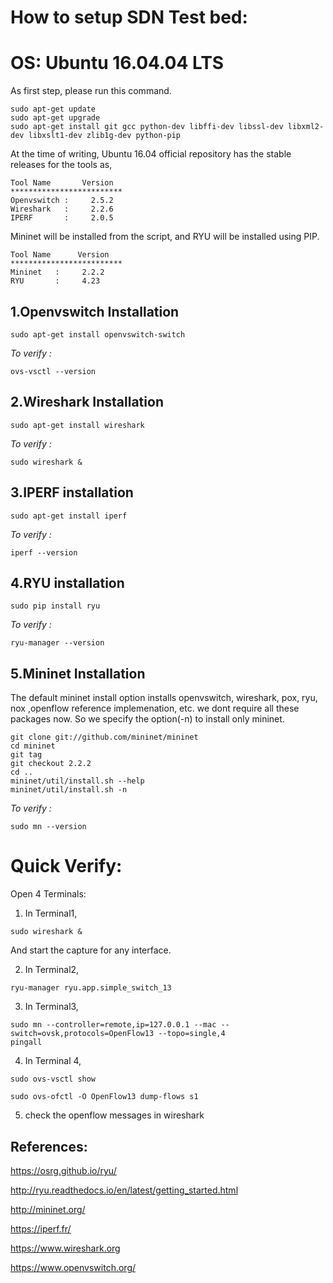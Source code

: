 How to setup SDN Test bed:
=========================


# OS:  Ubuntu 16.04.04 LTS

As first step, please run this command.

```
sudo apt-get update
sudo apt-get upgrade
sudo apt-get install git gcc python-dev libffi-dev libssl-dev libxml2-dev libxslt1-dev zlib1g-dev python-pip
```


At the time of writing, Ubuntu 16.04 official repository has the stable releases for the tools as,

```
Tool Name       Version
*************************
Openvswitch :     2.5.2 
Wireshark   :     2.2.6
IPERF       :     2.0.5
```

Mininet will be installed from the script, and RYU will be installed using PIP.

```
Tool Name      Version
*************************
Mininet   :     2.2.2
RYU       :     4.23
```


1.Openvswitch Installation
-----------------------

```
sudo apt-get install openvswitch-switch
```

*To verify :*

```
ovs-vsctl --version
```

2.Wireshark Installation
-------------------------


```
sudo apt-get install wireshark

```

*To verify :*

```
sudo wireshark &

```

3.IPERF installation
---------------------


```
sudo apt-get install iperf
```

*To verify :*


```
iperf --version

```

4.RYU installation
------------------


```
sudo pip install ryu

```

*To verify :*


```
ryu-manager --version

```

5.Mininet Installation
------------------------

The default mininet install option installs openvswitch, wireshark, pox, ryu, nox ,openflow reference implemenation, etc. we dont require all these packages now. 
So we specify the option(-n) to install only mininet.

```
git clone git://github.com/mininet/mininet
cd mininet
git tag
git checkout 2.2.2
cd ..
mininet/util/install.sh --help
mininet/util/install.sh -n

```

*To verify :*

```
sudo mn --version

```


Quick Verify:
=============

Open 4 Terminals:


1. In Terminal1,

```
sudo wireshark &
```
And start the capture for any interface.


2. In Terminal2, 

```
ryu-manager ryu.app.simple_switch_13

```

3. In Terminal3,


```
sudo mn --controller=remote,ip=127.0.0.1 --mac --switch=ovsk,protocols=OpenFlow13 --topo=single,4 
pingall

```

4. In Terminal 4,

```
sudo ovs-vsctl show

sudo ovs-ofctl -O OpenFlow13 dump-flows s1
```

5. check the openflow messages in wireshark


References:
-------------
https://osrg.github.io/ryu/

http://ryu.readthedocs.io/en/latest/getting_started.html

http://mininet.org/

https://iperf.fr/

https://www.wireshark.org

https://www.openvswitch.org/
